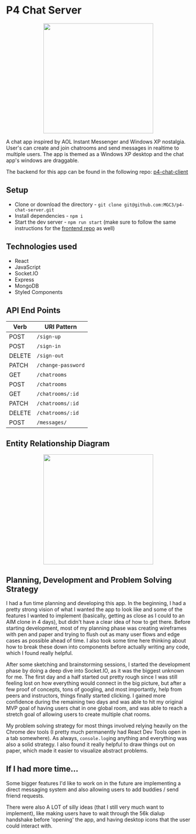 # P4 Chat Server

<p align="center">
  <img src="https://raw.githubusercontent.com/MGC3/p4-chat-client/master/documentation/screen-shot-cover.png" width=300>
</p>

A chat app inspired by AOL Instant Messenger and Windows XP nostalgia. User's can create and join chatrooms and send messages in realtime to multiple users. The app is themed as a Windows XP desktop and the chat app's windows are draggable.

The backend for this app can be found in the following repo: [p4-chat-client](https://github.com/MGC3/p4-chat-client)

## Setup

- Clone or download the directory - `git clone git@github.com:MGC3/p4-chat-server.git`
- Install dependencies - `npm i`
- Start the dev server - `npm run start` (make sure to follow the same instructions for the [frontend repo](https://github.com/MGC3/p4-chat-client) as well)

## Technologies used

- React
- JavaScript
- Socket.IO
- Express
- MongoDB
- Styled Components

## API End Points

| Verb   | URI Pattern        |
| ------ | ------------------ |
| POST   | `/sign-up`         |
| POST   | `/sign-in`         |
| DELETE | `/sign-out`        |
| PATCH  | `/change-password` |
| GET    | `/chatrooms`       |
| POST   | `/chatrooms`       |
| GET    | `/chatrooms/:id`   |
| PATCH  | `/chatrooms/:id`   |
| DELETE | `/chatrooms/:id`   |
| POST   | `/messages/`       |

## Entity Relationship Diagram

<p align="center">
  <img src="https://raw.githubusercontent.com/MGC3/p4-chat-client/master/documentation/erd-p4-chat-app.png" width=300>
</p>

## Planning, Development and Problem Solving Strategy

I had a fun time planning and developing this app. In the beginning, I had a pretty strong vision of what I wanted the app to look like and some of the features I wanted to implement (basically, getting as close as I could to an AIM clone in 4 days), but didn't have a clear idea of how to get there. Before starting development, most of my planning phase was creating wireframes with pen and paper and trying to flush out as many user flows and edge cases as possible ahead of time. I also took some time here thinking about how to break these down into components before actually writing any code, which I found really helpful.

After some sketching and brainstorming sessions, I started the development phase by doing a deep dive into Socket.IO, as it was the biggest unknown for me. The first day and a half started out pretty rough since I was still feeling lost on how everything would connect in the big picture, but after a few proof of concepts, tons of googling, and most importantly, help from peers and instructors, things finally started clicking. I gained more confidence during the remaining two days and was able to hit my original MVP goal of having users chat in one global room, and was able to reach a stretch goal of allowing users to create multiple chat rooms.

My problem solving strategy for most things involved relying heavily on the Chrome dev tools (I pretty much permanently had React Dev Tools open in a tab somewhere). As always, `console.log`ing anything and everything was also a solid strategy. I also found it really helpful to draw things out on paper, which made it easier to visualize abstract problems.

## If I had more time...

Some bigger features I'd like to work on in the future are implementing a direct messaging system and also allowing users to add buddies / send friend requests.

There were also A LOT of silly ideas (that I still very much want to implement), like making users have to wait through the 56k dialup handshake before 'opening' the app, and having desktop icons that the user could interact with.
